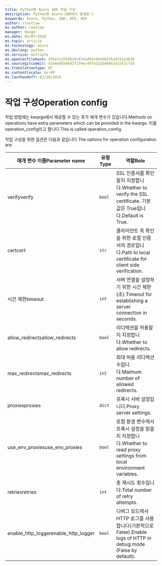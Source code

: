 ```yaml
---
title: Python용 Azure SDK 작업 구성
description: Python용 Azure SDK에서 발생된 C
keywords: Azure, Python, SDK, API, 예외
author: rloutlaw
ms.author: routlaw
manager: douge
ms.date: 03/07/2018
ms.topic: article
ms.technology: azure
ms.devlang: python
ms.service: multiple
ms.openlocfilehash: d7be7cd76d019c6741d93c04458376a9352e363b
ms.sourcegitcommit: 41e6e6b5469271f4ec497a322b460e2a2af2c73d
ms.translationtype: HT
ms.contentlocale: ko-KR
ms.lasthandoff: 03/28/2018
---
```

# <a name="operation-config"></a><span data-ttu-id="2c6fe-104">작업 구성</span><span class="sxs-lookup"><span data-stu-id="2c6fe-104">Operation config</span></span> 

<span data-ttu-id="2c6fe-105">작업 방법에는 kwargs에서 제공할 수 있는 추가 매개 변수가 있습니다.</span><span class="sxs-lookup"><span data-stu-id="2c6fe-105">Methods on operations have extra parameters which can be provided in the kwargs.</span></span> <span data-ttu-id="2c6fe-106">이를 operation_config라고 합니다.</span><span class="sxs-lookup"><span data-stu-id="2c6fe-106">This is called operation_config.</span></span>

<span data-ttu-id="2c6fe-107">작업 구성을 위한 옵션은 다음과 같습니다.</span><span class="sxs-lookup"><span data-stu-id="2c6fe-107">The options for operation configuration are:</span></span>

|<span data-ttu-id="2c6fe-108">매개 변수 이름</span><span class="sxs-lookup"><span data-stu-id="2c6fe-108">Parameter name</span></span>|<span data-ttu-id="2c6fe-109">유형</span><span class="sxs-lookup"><span data-stu-id="2c6fe-109">Type</span></span>|<span data-ttu-id="2c6fe-110">역할</span><span class="sxs-lookup"><span data-stu-id="2c6fe-110">Role</span></span>|
|----------------------|------|---------------|
| <span data-ttu-id="2c6fe-111">verify</span><span class="sxs-lookup"><span data-stu-id="2c6fe-111">verify</span></span> |`bool`|<span data-ttu-id="2c6fe-112">SSL 인증서를 확인할지 지정합니다.</span><span class="sxs-lookup"><span data-stu-id="2c6fe-112">Whether to verify the SSL certificate.</span></span> <span data-ttu-id="2c6fe-113">기본값은 True입니다.</span><span class="sxs-lookup"><span data-stu-id="2c6fe-113">Default is True.</span></span>|
|  <span data-ttu-id="2c6fe-114">cert</span><span class="sxs-lookup"><span data-stu-id="2c6fe-114">cert</span></span> |`str`| <span data-ttu-id="2c6fe-115">클라이언트 측 확인을 위한 로컬 인증서의 경로입니다.</span><span class="sxs-lookup"><span data-stu-id="2c6fe-115">Path to local certificate for client side verification.</span></span>|
|  <span data-ttu-id="2c6fe-116">시간 제한</span><span class="sxs-lookup"><span data-stu-id="2c6fe-116">timeout</span></span> |`int`| <span data-ttu-id="2c6fe-117">서버 연결을 설정하기 위한 시간 제한(초).</span><span class="sxs-lookup"><span data-stu-id="2c6fe-117">Timeout for establishing a server connection in seconds.</span></span>|
|  <span data-ttu-id="2c6fe-118">allow_redirects</span><span class="sxs-lookup"><span data-stu-id="2c6fe-118">allow_redirects</span></span> |`bool` | <span data-ttu-id="2c6fe-119">리디렉션을 허용할지 지정합니다.</span><span class="sxs-lookup"><span data-stu-id="2c6fe-119">Whether to allow redirects.</span></span>|
|  <span data-ttu-id="2c6fe-120">max_redirects</span><span class="sxs-lookup"><span data-stu-id="2c6fe-120">max_redirects</span></span>  |`int`| <span data-ttu-id="2c6fe-121">최대 허용 리디렉션 수입니다.</span><span class="sxs-lookup"><span data-stu-id="2c6fe-121">Maimum number of allowed redirects.</span></span>|
|  <span data-ttu-id="2c6fe-122">proxies</span><span class="sxs-lookup"><span data-stu-id="2c6fe-122">proxies</span></span>  |`dict` |<span data-ttu-id="2c6fe-123">프록시 서버 설정입니다.</span><span class="sxs-lookup"><span data-stu-id="2c6fe-123">Proxy server settings.</span></span>|
|  <span data-ttu-id="2c6fe-124">use_env_proxies</span><span class="sxs-lookup"><span data-stu-id="2c6fe-124">use_env_proxies</span></span> |`bool` |<span data-ttu-id="2c6fe-125">로컬 환경 변수에서 프록시 설정을 읽을지 지정합니다.</span><span class="sxs-lookup"><span data-stu-id="2c6fe-125">Whether to read proxy settings from local environment variables.</span></span>|
|  <span data-ttu-id="2c6fe-126">retries</span><span class="sxs-lookup"><span data-stu-id="2c6fe-126">retries</span></span>  |`int` | <span data-ttu-id="2c6fe-127">총 재시도 횟수입니다.</span><span class="sxs-lookup"><span data-stu-id="2c6fe-127">Total number of retry attempts.</span></span>|
|  <span data-ttu-id="2c6fe-128">enable_http_logger</span><span class="sxs-lookup"><span data-stu-id="2c6fe-128">enable_http_logger</span></span> | `bool`| <span data-ttu-id="2c6fe-129">디버그 모드에서 HTTP 로그를 사용합니다(기본적으로 False).</span><span class="sxs-lookup"><span data-stu-id="2c6fe-129">Enable logs of HTTP in debug mode (False by default).</span></span>|
